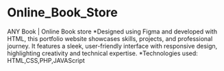 # Online_Book_Store
 ANY Book | Online Book store
*Designed using Figma and developed with HTML, this portfolio website showcases skills, projects, and professional journey. It features a sleek, user-friendly interface with responsive design, highlighting creativity and technical expertise.
*Technologies used: HTML,CSS,PHP,JAVAScript
